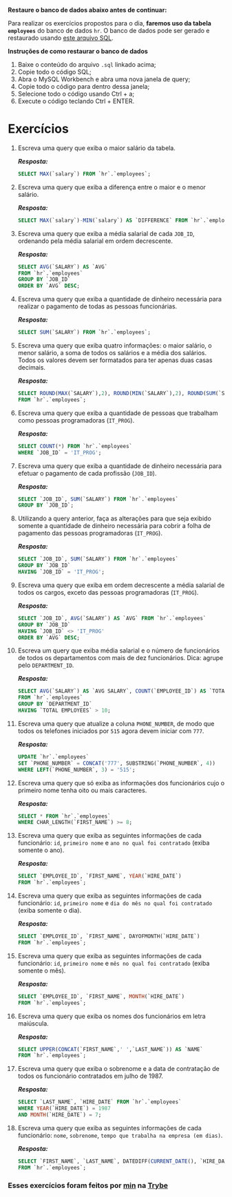 __Restaure o banco de dados abaixo antes de continuar:__

Para realizar os exercícios propostos para o dia, __faremos uso da tabela `employees`__ do banco de dados `hr`. O banco de dados pode ser gerado e restaurado usando [este arquivo SQL](https://assets.app.betrybe.com/back-end/sql/hr-cebf8bc2a5bb252bc470ae28943604c6.sql).

__Instruções de como restaurar o banco de dados__

1. Baixe o conteúdo do arquivo `.sql` linkado acima;
2. Copie todo o código SQL;
3. Abra o MySQL Workbench e abra uma nova janela de query;
4. Copie todo o código para dentro dessa janela;
5. Selecione todo o código usando Ctrl + a;
6. Execute o código teclando Ctrl + ENTER.

# Exercícios

1. Escreva uma query que exiba o maior salário da tabela.

   __*Resposta:*__
   ```SQL
   SELECT MAX(`salary`) FROM `hr`.`employees`;
   ```

2. Escreva uma query que exiba a diferença entre o maior e o menor salário.

   __*Resposta:*__
   ```SQL
   SELECT MAX(`salary`)-MIN(`salary`) AS `DIFFERENCE` FROM `hr`.`employees`;
   ```

3. Escreva uma query que exiba a média salarial de cada `JOB_ID`, ordenando pela média salarial em ordem decrescente.

   __*Resposta:*__
   ```SQL
   SELECT AVG(`SALARY`) AS `AVG`
   FROM `hr`.`employees`
   GROUP BY `JOB_ID`
   ORDER BY `AVG` DESC;
   ```

4. Escreva uma query que exiba a quantidade de dinheiro necessária para realizar o pagamento de todas as pessoas funcionárias.

   __*Resposta:*__
   ```SQL
   SELECT SUM(`SALARY`) FROM `hr`.`employees`;
   ```

5. Escreva uma query que exiba quatro informações: o maior salário, o menor salário, a soma de todos os salários e a média dos salários. Todos os valores devem ser formatados para ter apenas duas casas decimais.

   __*Resposta:*__
   ```SQL
   SELECT ROUND(MAX(`SALARY`),2), ROUND(MIN(`SALARY`),2), ROUND(SUM(`SALARY`),2), ROUND(AVG(`SALARY`), 2)
   FROM `hr`.`employees`;
   ```

6. Escreva uma query que exiba a quantidade de pessoas que trabalham como pessoas programadoras (`IT_PROG`).

   __*Resposta:*__
   ```SQL
   SELECT COUNT(*) FROM `hr`.`employees`
   WHERE `JOB_ID` = 'IT_PROG';
   ```

7. Escreva uma query que exiba a quantidade de dinheiro necessária para efetuar o pagamento de cada profissão (`JOB_ID`).

   __*Resposta:*__
   ```SQL
   SELECT `JOB_ID`, SUM(`SALARY`) FROM `hr`.`employees`
   GROUP BY `JOB_ID`;
   ```

8. Utilizando a query anterior, faça as alterações para que seja exibido somente a quantidade de dinheiro necessária para cobrir a folha de pagamento das pessoas programadoras (`IT_PROG`).

   __*Resposta:*__
   ```SQL
   SELECT `JOB_ID`, SUM(`SALARY`) FROM `hr`.`employees`
   GROUP BY `JOB_ID`
   HAVING `JOB_ID` = 'IT_PROG';
   ```

9. Escreva uma query que exiba em ordem decrescente a média salarial de todos os cargos, exceto das pessoas programadoras (`IT_PROG`).

   __*Resposta:*__
   ```SQL
   SELECT `JOB_ID`, AVG(`SALARY`) AS `AVG` FROM `hr`.`employees`
   GROUP BY `JOB_ID`
   HAVING `JOB_ID` <> 'IT_PROG'
   ORDER BY `AVG` DESC;
   ```

10. Escreva um query que exiba média salarial e o número de funcionários de todos os departamentos com mais de dez funcionários. Dica: agrupe pelo `DEPARTMENT_ID`.

    __*Resposta:*__
    ```SQL
    SELECT AVG(`SALARY`) AS `AVG SALARY`, COUNT(`EMPLOYEE_ID`) AS `TOTAL EMPLOYEES`
    FROM `hr`.`employees`
    GROUP BY `DEPARTMENT_ID`
    HAVING `TOTAL EMPLOYEES` > 10;
    ```

11. Escreva uma query que atualize a coluna `PHONE_NUMBER`, de modo que todos os telefones iniciados por `515` agora devem iniciar com `777`.

    __*Resposta:*__
    ```SQL
    UPDATE `hr`.`employees`
    SET `PHONE_NUMBER` = CONCAT('777', SUBSTRING(`PHONE_NUMBER`, 4))
    WHERE LEFT(`PHONE_NUMBER`, 3) = '515';
    ```

12. Escreva uma query que só exiba as informações dos funcionários cujo o primeiro nome tenha oito ou mais caracteres.

    __*Resposta:*__
    ```SQL
    SELECT * FROM `hr`.`employees`
    WHERE CHAR_LENGTH(`FIRST_NAME`) >= 8;
    ```

13. Escreva uma query que exiba as seguintes informações de cada funcionário: `id`, `primeiro nome` e `ano no qual foi contratado` (exiba somente o ano).

    __*Resposta:*__
    ```SQL
    SELECT `EMPLOYEE_ID`, `FIRST_NAME`, YEAR(`HIRE_DATE`)
    FROM `hr`.`employees`;
    ```

14. Escreva uma query que exiba as seguintes informações de cada funcionário: `id`, `primeiro nome` e `dia do mês no qual foi contratado` (exiba somente o dia).

    __*Resposta:*__
    ```SQL
    SELECT `EMPLOYEE_ID`, `FIRST_NAME`, DAYOFMONTH(`HIRE_DATE`)
    FROM `hr`.`employees`;
    ```

15. Escreva uma query que exiba as seguintes informações de cada funcionário: `id`, `primeiro nome` e `mês no qual foi contratado` (exiba somente o mês).

    __*Resposta:*__
    ```SQL
    SELECT `EMPLOYEE_ID`, `FIRST_NAME`, MONTH(`HIRE_DATE`)
    FROM `hr`.`employees`;
    ```

16. Escreva uma query que exiba os nomes dos funcionários em letra maiúscula.

    __*Resposta:*__
    ```SQL
    SELECT UPPER(CONCAT(`FIRST_NAME`,' ',`LAST_NAME`)) AS `NAME`
    FROM `hr`.`employees`;
    ```

17. Escreva uma query que exiba o sobrenome e a data de contratação de todos os funcionário contratados em julho de 1987.

    __*Resposta:*__
    ```SQL
    SELECT `LAST_NAME`, `HIRE_DATE` FROM `hr`.`employees`
    WHERE YEAR(`HIRE_DATE`) = 1987
    AND MONTH(`HIRE_DATE`) = 7;
    ```

18. Escreva uma query que exiba as seguintes informações de cada funcionário: `nome`, `sobrenome`, `tempo que trabalha na empresa (em dias)`.

    __*Resposta:*__
    ```SQL
    SELECT `FIRST_NAME`, `LAST_NAME`, DATEDIFF(CURRENT_DATE(), `HIRE_DATE`)
    FROM `hr`.`employees`;
    ```

### Esses exercícios foram feitos por [min](https://www.linkedin.com/in/jonathan-r-andrade/) na [Trybe](https://www.betrybe.com/)
